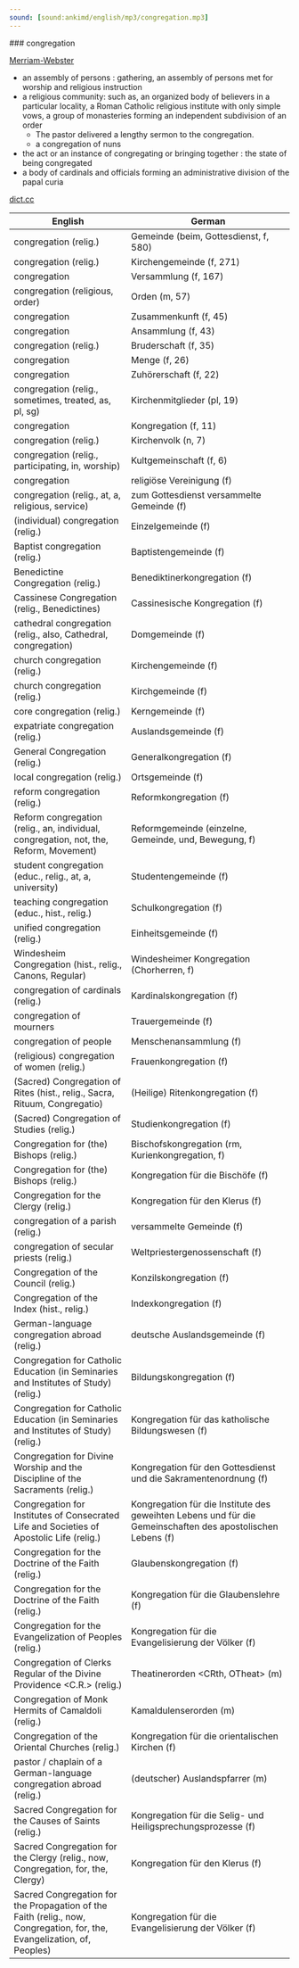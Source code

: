 ```yaml
---
sound: [sound:ankimd/english/mp3/congregation.mp3]
---
```


\### congregation

[Merriam-Webster](https://www.merriam-webster.com/dictionary/congregation)

- an assembly of persons : gathering, an assembly of persons met for worship and religious instruction
- a religious community: such as, an organized body of believers in a particular locality, a Roman Catholic religious institute with only simple vows, a group of monasteries forming an independent subdivision of an order
    - The pastor delivered a lengthy sermon to the congregation.
    - a congregation of nuns
- the act or an instance of congregating or bringing together : the state of being congregated
- a body of cardinals and officials forming an administrative division of the papal curia

[dict.cc](https://www.dict.cc/congregation)

| English        | German       |
| -------------- | ------------ |
| congregation (relig.) | Gemeinde (beim, Gottesdienst, f, 580) |
| congregation (relig.) | Kirchengemeinde (f, 271) |
| congregation | Versammlung (f, 167) |
| congregation (religious, order) | Orden (m, 57) |
| congregation | Zusammenkunft (f, 45) |
| congregation | Ansammlung (f, 43) |
| congregation (relig.) | Bruderschaft (f, 35) |
| congregation | Menge (f, 26) |
| congregation | Zuhörerschaft (f, 22) |
| congregation (relig., sometimes, treated, as, pl, sg) | Kirchenmitglieder (pl, 19) |
| congregation | Kongregation (f, 11) |
| congregation (relig.) | Kirchenvolk (n, 7) |
| congregation (relig., participating, in, worship) | Kultgemeinschaft (f, 6) |
| congregation | religiöse Vereinigung (f) |
| congregation (relig., at, a, religious, service) | zum Gottesdienst versammelte Gemeinde (f) |
| (individual) congregation (relig.) | Einzelgemeinde (f) |
| Baptist congregation (relig.) | Baptistengemeinde (f) |
| Benedictine Congregation (relig.) | Benediktinerkongregation (f) |
| Cassinese Congregation (relig., Benedictines) | Cassinesische Kongregation (f) |
| cathedral congregation (relig., also, Cathedral, congregation) | Domgemeinde (f) |
| church congregation (relig.) | Kirchengemeinde (f) |
| church congregation (relig.) | Kirchgemeinde (f) |
| core congregation (relig.) | Kerngemeinde (f) |
| expatriate congregation (relig.) | Auslandsgemeinde (f) |
| General Congregation (relig.) | Generalkongregation (f) |
| local congregation (relig.) | Ortsgemeinde (f) |
| reform congregation (relig.) | Reformkongregation (f) |
| Reform congregation (relig., an, individual, congregation, not, the, Reform, Movement) | Reformgemeinde (einzelne, Gemeinde, und, Bewegung, f) |
| student congregation (educ., relig., at, a, university) | Studentengemeinde (f) |
| teaching congregation (educ., hist., relig.) | Schulkongregation (f) |
| unified congregation (relig.) | Einheitsgemeinde (f) |
| Windesheim Congregation (hist., relig., Canons, Regular) | Windesheimer Kongregation (Chorherren, f) |
| congregation of cardinals (relig.) | Kardinalskongregation (f) |
| congregation of mourners | Trauergemeinde (f) |
| congregation of people | Menschenansammlung (f) |
| (religious) congregation of women (relig.) | Frauenkongregation (f) |
| (Sacred) Congregation of Rites (hist., relig., Sacra, Rituum, Congregatio) | (Heilige) Ritenkongregation (f) |
| (Sacred) Congregation of Studies (relig.) | Studienkongregation (f) |
| Congregation for (the) Bishops (relig.) | Bischofskongregation (rm, Kurienkongregation, f) |
| Congregation for (the) Bishops (relig.) | Kongregation für die Bischöfe (f) |
| Congregation for the Clergy (relig.) | Kongregation für den Klerus (f) |
| congregation of a parish (relig.) | versammelte Gemeinde (f) |
| congregation of secular priests (relig.) | Weltpriestergenossenschaft (f) |
| Congregation of the Council (relig.) | Konzilskongregation (f) |
| Congregation of the Index (hist., relig.) | Indexkongregation (f) |
| German-language congregation abroad (relig.) | deutsche Auslandsgemeinde (f) |
| Congregation for Catholic Education (in Seminaries and Institutes of Study) (relig.) | Bildungskongregation (f) |
| Congregation for Catholic Education (in Seminaries and Institutes of Study) (relig.) | Kongregation für das katholische Bildungswesen (f) |
| Congregation for Divine Worship and the Discipline of the Sacraments (relig.) | Kongregation für den Gottesdienst und die Sakramentenordnung (f) |
| Congregation for Institutes of Consecrated Life and Societies of Apostolic Life (relig.) | Kongregation für die Institute des geweihten Lebens und für die Gemeinschaften des apostolischen Lebens (f) |
| Congregation for the Doctrine of the Faith <CDF> (relig.) | Glaubenskongregation (f) |
| Congregation for the Doctrine of the Faith <CDF> (relig.) | Kongregation für die Glaubenslehre (f) |
| Congregation for the Evangelization of Peoples (relig.) | Kongregation für die Evangelisierung der Völker (f) |
| Congregation of Clerks Regular of the Divine Providence <C.R.> (relig.) | Theatinerorden <CRth, OTheat> (m) |
| Congregation of Monk Hermits of Camaldoli (relig.) | Kamaldulenserorden (m) |
| Congregation of the Oriental Churches (relig.) | Kongregation für die orientalischen Kirchen (f) |
| pastor / chaplain of a German-language congregation abroad (relig.) | (deutscher) Auslandspfarrer (m) |
| Sacred Congregation for the Causes of Saints (relig.) | Kongregation für die Selig- und Heiligsprechungsprozesse (f) |
| Sacred Congregation for the Clergy (relig., now, Congregation, for, the, Clergy) | Kongregation für den Klerus (f) |
| Sacred Congregation for the Propagation of the Faith (relig., now, Congregation, for, the, Evangelization, of, Peoples) | Kongregation für die Evangelisierung der Völker (f) |
